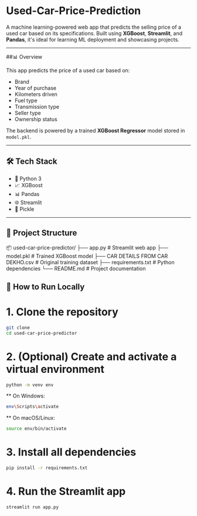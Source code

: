 # Used-Car-Price-Prediction


A machine learning-powered web app that predicts the selling price of a used car based on its specifications. Built using **XGBoost**, **Streamlit**, and **Pandas**, it's ideal for learning ML deployment and showcasing projects.

---

##📊 Overview

This app predicts the price of a used car based on:
- Brand
- Year of purchase
- Kilometers driven
- Fuel type
- Transmission type
- Seller type
- Ownership status

The backend is powered by a trained **XGBoost Regressor** model stored in `model.pkl`.

---

## 🛠 Tech Stack

- 🐍 Python 3
- 📈 XGBoost
- 📊 Pandas
- 🌐 Streamlit
- 💾 Pickle

---

## 📁 Project Structure

📦 used-car-price-predictor/
├── app.py # Streamlit web app
├── model.pkl # Trained XGBoost model
├── CAR DETAILS FROM CAR DEKHO.csv # Original training dataset
├── requirements.txt # Python dependencies
└── README.md # Project documentation

## 🚀 How to Run Locally


# 1. Clone the repository
```bash
git clone 
cd used-car-price-predictor
```
# 2. (Optional) Create and activate a virtual environment
```bash
python -m venv env
```
** On Windows:
```bash
env\Scripts\activate
```
** On macOS/Linux:
```bash
source env/bin/activate
```
# 3. Install all dependencies
```bash
pip install -r requirements.txt
```
# 4. Run the Streamlit app
```bash
streamlit run app.py
```
